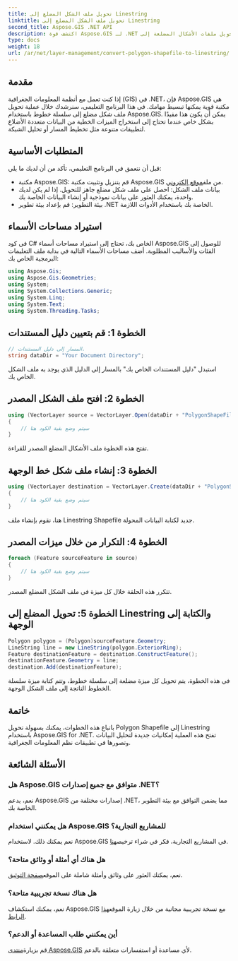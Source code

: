 ```yaml
---
title: تحويل ملف الشكل المضلع إلى Linestring
linktitle: تحويل ملف الشكل المضلع إلى Linestring
second_title: Aspose.GIS .NET API
description: اكتشف قوة Aspose.GIS لـ .NET وقم بتحويل ملفات الأشكال المضلعة إلى Linestrings بسهولة. تعزيز تطوير نظم المعلومات الجغرافية الخاصة بك اليوم!
type: docs
weight: 18
url: /ar/net/layer-management/convert-polygon-shapefile-to-linestring/
---
```

## مقدمة
إذا كنت تعمل مع أنظمة المعلومات الجغرافية (GIS) في .NET، فإن Aspose.GIS هي مكتبة قوية يمكنها تبسيط مهامك. في هذا البرنامج التعليمي، سنرشدك خلال عملية تحويل ملف شكل مضلع إلى سلسلة خطوط باستخدام Aspose.GIS. يمكن أن يكون هذا مفيدًا بشكل خاص عندما تحتاج إلى استخراج الميزات الخطية من البيانات متعددة الأضلاع لتطبيقات متنوعة مثل تخطيط المسار أو تحليل الشبكة.
## المتطلبات الأساسية
قبل أن نتعمق في البرنامج التعليمي، تأكد من أن لديك ما يلي:
-  مكتبة Aspose.GIS: قم بتنزيل وتثبيت مكتبة Aspose.GIS من ملف[موقع إلكتروني](https://releases.aspose.com/gis/net/).
- بيانات ملف الشكل: احصل على ملف شكل مضلع جاهز للتحويل. إذا لم يكن لديك واحدة، يمكنك العثور على بيانات نموذجية أو إنشاء البيانات الخاصة بك.
- بيئة التطوير: قم بإعداد بيئة تطوير .NET الخاصة بك باستخدام الأدوات اللازمة.
## استيراد مساحات الأسماء
في كود C# الخاص بك، تحتاج إلى استيراد مساحات أسماء Aspose.GIS للوصول إلى الفئات والأساليب المطلوبة. أضف مساحات الأسماء التالية في بداية ملف التعليمات البرمجية الخاص بك:
```csharp
using Aspose.Gis;
using Aspose.Gis.Geometries;
using System;
using System.Collections.Generic;
using System.Linq;
using System.Text;
using System.Threading.Tasks;
```
## الخطوة 1: قم بتعيين دليل المستندات
```csharp
// المسار إلى دليل المستندات.
string dataDir = "Your Document Directory";
```
استبدل "دليل المستندات الخاص بك" بالمسار إلى الدليل الذي يوجد به ملف الشكل الخاص بك.
## الخطوة 2: افتح ملف الشكل المصدر
```csharp
using (VectorLayer source = VectorLayer.Open(dataDir + "PolygonShapeFile.shp", Drivers.Shapefile))
{
    // سيتم وضع بقية الكود هنا
}
```
تفتح هذه الخطوة ملف الأشكال المضلع المصدر للقراءة.
## الخطوة 3: إنشاء ملف شكل خط الوجهة
```csharp
using (VectorLayer destination = VectorLayer.Create(dataDir + "PolygonShapeFileToLineShapeFile_out.shp", Drivers.Shapefile))
{
    // سيتم وضع بقية الكود هنا
}
```
هنا، نقوم بإنشاء ملف Linestring Shapefile جديد لكتابة البيانات المحولة.
## الخطوة 4: التكرار من خلال ميزات المصدر
```csharp
foreach (Feature sourceFeature in source)
{
    // سيتم وضع بقية الكود هنا
}
```
تتكرر هذه الحلقة خلال كل ميزة في ملف الشكل المضلع المصدر.
## الخطوة 5: تحويل المضلع إلى Linestring والكتابة إلى الوجهة
```csharp
Polygon polygon = (Polygon)sourceFeature.Geometry;
LineString line = new LineString(polygon.ExteriorRing);
Feature destinationFeature = destination.ConstructFeature();
destinationFeature.Geometry = line;
destination.Add(destinationFeature);
```
في هذه الخطوة، يتم تحويل كل ميزة مضلعة إلى سلسلة خطوط، وتتم كتابة ميزة سلسلة الخطوط الناتجة إلى ملف الشكل الوجهة.
## خاتمة
باتباع هذه الخطوات، يمكنك بسهولة تحويل Polygon Shapefile إلى Linestring باستخدام Aspose.GIS for .NET. تفتح هذه العملية إمكانيات جديدة لتحليل البيانات وتصورها في تطبيقات نظم المعلومات الجغرافية.

## الأسئلة الشائعة
### هل Aspose.GIS متوافق مع جميع إصدارات .NET؟
نعم، يدعم Aspose.GIS إصدارات مختلفة من .NET، مما يضمن التوافق مع بيئة التطوير الخاصة بك.
### هل يمكنني استخدام Aspose.GIS للمشاريع التجارية؟
 نعم يمكنك ذلك. لاستخدام Aspose.GIS في المشاريع التجارية، فكر في شراء ترخيص[هنا](https://purchase.aspose.com/buy).
### هل هناك أي أمثلة أو وثائق متاحة؟
 نعم، يمكنك العثور على وثائق وأمثلة شاملة على الموقع[صفحة التوثيق](https://reference.aspose.com/gis/net/).
### هل هناك نسخة تجريبية متاحة؟
 نعم، يمكنك استكشاف Aspose.GIS مع نسخة تجريبية مجانية من خلال زيارة الموقع[هذا الرابط](https://releases.aspose.com/).
### أين يمكنني طلب المساعدة أو الدعم؟
 قم بزيارة[منتدى Aspose.GIS](https://forum.aspose.com/c/gis/33) لأي مساعدة أو استفسارات متعلقة بالدعم.